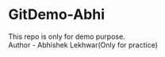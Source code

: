 # GitDemo-Abhi

This repo is only for demo purpose.
<br>
Author - Abhishek Lekhwar(Only for practice)
